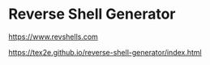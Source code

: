 # Reverse Shell Generator

https://www.revshells.com

https://tex2e.github.io/reverse-shell-generator/index.html


